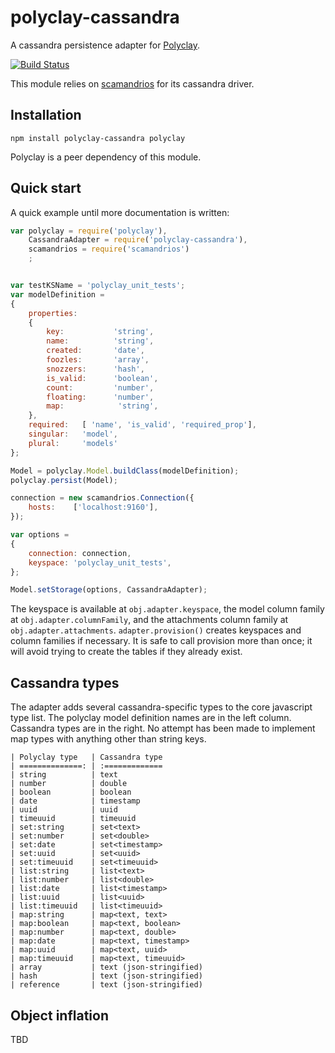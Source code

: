 polyclay-cassandra
==================

A cassandra persistence adapter for [Polyclay](https://github.com/ceejbot/polyclay).

[![Build Status](https://secure.travis-ci.org/ceejbot/polyclay-cassandra.png)](http://travis-ci.org/ceejbot/polyclay-cassandra)

This module relies on [scamandrios](https://github.com/ceejbot/scamandrios) for its cassandra driver.

## Installation

`npm install polyclay-cassandra polyclay`

Polyclay is a peer dependency of this module.

## Quick start

A quick example until more documentation is written:


```javascript
var polyclay = require('polyclay'),
    CassandraAdapter = require('polyclay-cassandra'),
    scamandrios = require('scamandrios')
    ;


var testKSName = 'polyclay_unit_tests';
var modelDefinition =
{
    properties:
    {
        key:           'string',
        name:          'string',
        created:       'date',
        foozles:       'array',
        snozzers:      'hash',
        is_valid:      'boolean',
        count:         'number',
        floating:      'number',
        map:            'string',
    },
    required:   [ 'name', 'is_valid', 'required_prop'],
    singular:   'model',
    plural:     'models'
};

Model = polyclay.Model.buildClass(modelDefinition);
polyclay.persist(Model);

connection = new scamandrios.Connection({
    hosts:    ['localhost:9160'],
});

var options =
{
    connection: connection,
    keyspace: 'polyclay_unit_tests',
};

Model.setStorage(options, CassandraAdapter);
```

The keyspace is available at `obj.adapter.keyspace`, the model column family at `obj.adapter.columnFamily`, and the attachments column family at `obj.adapter.attachments`. `adapter.provision()` creates keyspaces and column families if necessary. It is safe to call provision more than once; it will avoid trying to create the tables if they already exist.

## Cassandra types

The adapter adds several cassandra-specific types to the core javascript type list. The polyclay model definition names are in the left column. Cassandra types are in the right. No attempt has been made to implement map types with anything other than string keys.

```
| Polyclay type   | Cassandra type
| ==============: | :=============
| string          | text
| number          | double
| boolean         | boolean
| date            | timestamp
| uuid            | uuid
| timeuuid        | timeuuid
| set:string      | set<text>
| set:number      | set<double>
| set:date        | set<timestamp>
| set:uuid        | set<uuid>
| set:timeuuid    | set<timeuuid>
| list:string     | list<text>
| list:number     | list<double>
| list:date       | list<timestamp>
| list:uuid       | list<uuid>
| list:timeuuid   | list<timeuuid>
| map:string      | map<text, text>
| map:boolean     | map<text, boolean>
| map:number      | map<text, double>
| map:date        | map<text, timestamp>
| map:uuid        | map<text, uuid>
| map:timeuuid    | map<text, timeuuid>
| array           | text (json-stringified)
| hash            | text (json-stringified)
| reference       | text (json-stringified)
```

## Object inflation

TBD




